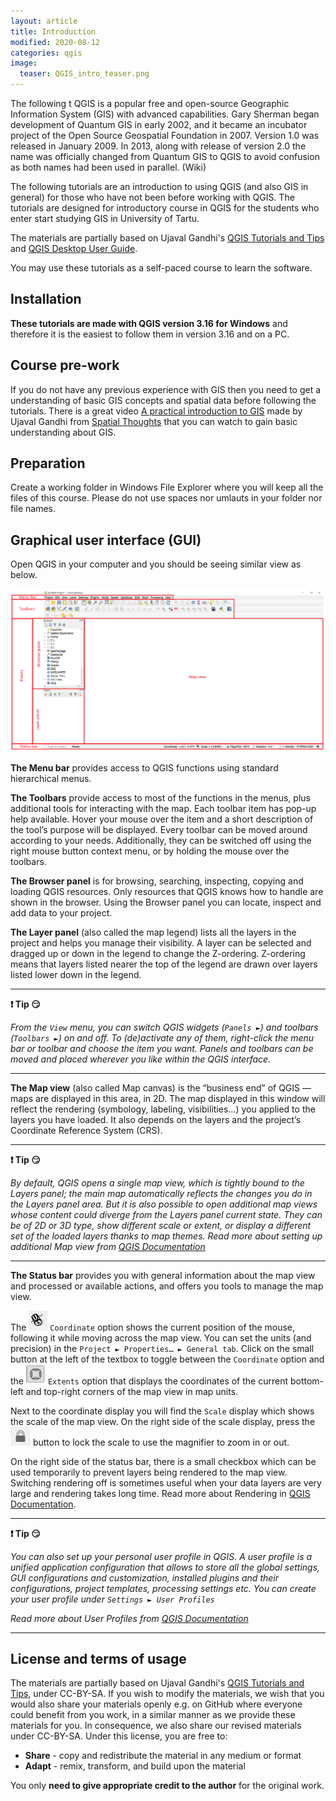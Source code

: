 ```yaml
---
layout: article
title: Introduction
modified: 2020-08-12
categories: qgis
image:
  teaser: QGIS_intro_teaser.png
---
```

The following t
QGIS is a popular free and open-source Geographic Information System (GIS) with advanced capabilities. Gary Sherman began development of Quantum GIS in early 2002, and it became an incubator project of the Open Source Geospatial Foundation in 2007. Version 1.0 was released in January 2009. In 2013, along with release of version 2.0 the name was officially changed from Quantum GIS to QGIS to avoid confusion as both names had been used in parallel. (Wiki)

The following tutorials are an introduction to using QGIS (and also GIS in general) for those who have not been before working with QGIS. The tutorials are designed for introductory course in QGIS for the students who enter start studying GIS in University of Tartu.

The materials are partially based on Ujaval Gandhi's [QGIS Tutorials and Tips](https://www.qgistutorials.com/en/docs/introduction.html) and [QGIS Desktop User Guide](https://docs.qgis.org/testing/en/docs/user_manual/index.html).

You may use these tutorials as a self-paced course to learn the software.

## Installation
**These tutorials are made with QGIS version 3.16 for Windows** and therefore it is the easiest to follow them in version 3.16 and on a PC.

## Course pre-work
If you do not have any previous experience with GIS then you need to get a understanding of basic GIS concepts and spatial data before following the tutorials. There is a great video [A practical introduction to GIS](https://www.youtube.com/watch?v=yfLjnK569XY) made by Ujaval Gandhi from [Spatial Thoughts](https://spatialthoughts.com/) that you can watch to gain basic understanding about GIS.

## Preparation
Create a working folder in Windows File Explorer where you will keep all the files of this course. Please do not use spaces nor umlauts in your folder nor file names.

## Graphical user interface (GUI)
Open QGIS in your computer and you should be seeing similar view as below.

![image of GUI](../../images/1_user_interface.png)

**The Menu bar** provides access to QGIS functions using standard hierarchical menus.

**The Toolbars** provide access to most of the functions in the menus, plus additional tools for interacting with the map. Each toolbar item has pop-up help available. Hover your mouse over the item and a short description of the tool’s purpose will be displayed. Every toolbar can be moved around according to your needs. Additionally, they can be switched off using the right mouse button context menu, or by holding the mouse over the toolbars.

**The Browser panel** is for browsing, searching, inspecting, copying and loading QGIS resources. Only resources that QGIS knows how to handle are shown in the browser. Using the Browser panel you can locate, inspect and add data to your project.

**The Layer panel** (also called the map legend) lists all the layers in the project and helps you manage their visibility. A layer can be selected and dragged up or down in the legend to change the Z-ordering. Z-ordering means that layers listed nearer the top of the legend are drawn over layers listed lower down in the legend.

---
__:heavy_exclamation_mark: Tip :smirk:__

*From the `View` menu, you can switch QGIS widgets (`Panels ►`) and toolbars (`Toolbars ►`) on and off. To (de)activate any of them, right-click the menu bar or toolbar and choose the item you want. Panels and toolbars can be moved and placed wherever you like within the QGIS interface.*

---

**The Map view** (also called Map canvas) is the “business end” of QGIS — maps are displayed in this area, in 2D. The map displayed in this window will reflect the rendering (symbology, labeling, visibilities…) you applied to the layers you have loaded. It also depends on the layers and the project’s Coordinate Reference System (CRS).

---
__:heavy_exclamation_mark: Tip :smirk:__

*By default, QGIS opens a single map view, which is tightly bound to the Layers panel; the main map automatically reflects the changes you do in the Layers panel area. But it is also possible to open additional map views whose content could diverge from the Layers panel current state. They can be of 2D or 3D type, show different scale or extent, or display a different set of the loaded layers thanks to map themes. Read more about setting up additional Map view from [QGIS Documentation](https://docs.qgis.org/3.16/en/docs/user_manual/introduction/qgis_gui.html#setting-additional-map-views)*

---

**The Status bar** provides you with general information about the map view and processed or available actions, and offers you tools to manage the map view.

The ![image of coordinate icon](../../images/icon_coordinate.png) `Coordinate` option shows the current position of the mouse, following it while moving across the map view. You can set the units (and precision) in the `Project ► Properties… ► General tab`. Click on the small button at the left of the textbox to toggle between the `Coordinate` option and the ![image of extent icon](../../images/icon_extents.png) `Extents` option that displays the coordinates of the current bottom-left and top-right corners of the map view in map units.

Next to the coordinate display you will find the `Scale` display which shows the scale of the map view. On the right side of the scale display, press the ![image of lock icon](../../images/icon_lock.png) button to lock the scale to use the magnifier to zoom in or out.

On the right side of the status bar, there is a small checkbox which can be used temporarily to prevent layers being rendered to the map view. Switching rendering off is sometimes useful when your data layers are very large and rendering takes long time. Read more about Rendering in [QGIS Documentation](https://docs.qgis.org/3.16/en/docs/user_manual/introduction/general_tools.html#rendering).

---
__:heavy_exclamation_mark: Tip :smirk:__

*You can also set up your personal user profile in QGIS. A user profile is a unified application configuration that allows to store all the global settings, GUI configurations and customization, installed plugins and their configurations, project templates, processing settings etc. You can create your user profile under `Settings ► User Profiles`*

*Read more about User Profiles from [QGIS Documentation](https://docs.qgis.org/testing/en/docs/user_manual/introduction/project_files.html#introducing-qgis-projects)*

---

## License and terms of usage
The materials are partially based on Ujaval Gandhi's [QGIS Tutorials and Tips](https://www.qgistutorials.com/en/docs/introduction.html), under CC-BY-SA. If you wish to modify the materials, we wish that you would also share your materials openly e.g. on GitHub where everyone could benefit from you work, in a similar manner as we provide these materials for you.
In consequence, we also share our revised materials under CC-BY-SA.
Under this license, you are free to:
+ **Share** - copy and redistribute the material in any medium or format
+ **Adapt** - remix, transform, and build upon the material

You only **need to give appropriate credit to the author** for the original work.
